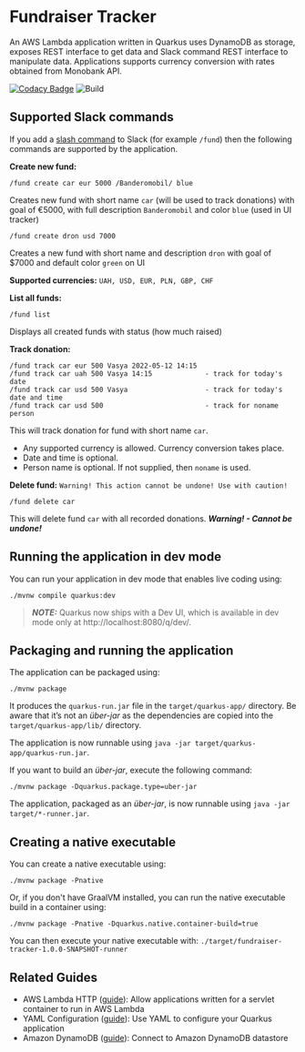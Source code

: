 # Fundraiser Tracker

An AWS Lambda application written in Quarkus uses DynamoDB as storage, exposes REST interface to get data and Slack command REST interface to manipulate data. Applications supports currency conversion with rates obtained from Monobank API.

[![Codacy Badge](https://app.codacy.com/project/badge/Grade/224eb30e7e5c4f38934ee9601e15237e)](https://www.codacy.com/gh/yuriytkach/fundraiser-tracker/dashboard?utm_source=github.com&amp;utm_medium=referral&amp;utm_content=yuriytkach/fundraiser-tracker&amp;utm_campaign=Badge_Grade)
![Build](https://github.com/yuriytkach/fundraiser-tracker/actions/workflows/maven-no-native.yml/badge.svg)

## Supported Slack commands

If you add a [slash command](https://api.slack.com/interactivity/slash-commands) to Slack (for example `/fund`) then the following commands are supported by the application.

**Create new fund:**
```
/fund create car eur 5000 /Banderomobil/ blue
```
Creates new fund with short name `car` (will be used to track donations) with goal of €5000, with full description `Banderomobil` and color `blue` (used in UI tracker)

```
/fund create dron usd 7000
```
Creates a new fund with short name and description `dron` with goal of $7000 and default color `green` on UI

**Supported currencies:**
`UAH, USD, EUR, PLN, GBP, CHF`

**List all funds:**
```
/fund list
```
Displays all created funds with status (how much raised)

**Track donation:**
```
/fund track car eur 500 Vasya 2022-05-12 14:15
/fund track car uah 500 Vasya 14:15             - track for today's date
/fund track car usd 500 Vasya                   - track for today's date and time
/fund track car usd 500                         - track for noname person
```
This will track donation for fund with short name `car`. 
  - Any supported currency is allowed. Currency conversion takes place.
  - Date and time is optional.
  - Person name is optional. If not supplied, then `noname` is used.

**Delete fund:**
`Warning! This action cannot be undone! Use with caution!`
```
/fund delete car
```
This will delete fund `car` with all recorded donations. _**Warning! - Cannot be undone!**_

## Running the application in dev mode

You can run your application in dev mode that enables live coding using:
```shell script
./mvnw compile quarkus:dev
```

> **_NOTE:_**  Quarkus now ships with a Dev UI, which is available in dev mode only at http://localhost:8080/q/dev/.

## Packaging and running the application

The application can be packaged using:
```shell script
./mvnw package
```
It produces the `quarkus-run.jar` file in the `target/quarkus-app/` directory.
Be aware that it’s not an _über-jar_ as the dependencies are copied into the `target/quarkus-app/lib/` directory.

The application is now runnable using `java -jar target/quarkus-app/quarkus-run.jar`.

If you want to build an _über-jar_, execute the following command:
```shell script
./mvnw package -Dquarkus.package.type=uber-jar
```

The application, packaged as an _über-jar_, is now runnable using `java -jar target/*-runner.jar`.

## Creating a native executable

You can create a native executable using: 
```shell script
./mvnw package -Pnative
```

Or, if you don't have GraalVM installed, you can run the native executable build in a container using: 
```shell script
./mvnw package -Pnative -Dquarkus.native.container-build=true
```

You can then execute your native executable with: `./target/fundraiser-tracker-1.0.0-SNAPSHOT-runner`

## Related Guides

- AWS Lambda HTTP ([guide](https://quarkus.io/guides/amazon-lambda-http)): Allow applications written for a servlet container to run in AWS Lambda
- YAML Configuration ([guide](https://quarkus.io/guides/config#yaml)): Use YAML to configure your Quarkus application
- Amazon DynamoDB ([guide](https://quarkiverse.github.io/quarkiverse-docs/quarkus-amazon-services/dev/amazon-dynamodb.html)): Connect to Amazon DynamoDB datastore

